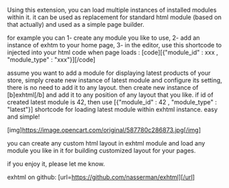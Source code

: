 Using this extension, you can load multiple instances of installed modules within it. it can be used as replacement for standard html module (based on that actually) and used as a simple page builder.

for example you can
1- create any module you like to use, 
2- add an instance of exhtm to your home page,
3- in the editor, use this shortcode to injected into your html code when page loads :
[code][{"module_id" : xxx , "module_type" : "xxx"}][/code]

assume you want to add a module for displaying latest products of your store, simply create new instance of latest module and configure its setting, there is no need to add it to any layout. 
then create new instance of [b]exhtml[/b] and add it to any position of any layout that you like. if id of created latest module is 42, then use [{"module_id" : 42 , "module_type" : "latest"}] shortcode for loading latest module within exhtml instance.
easy and simple!

[img]https://image.opencart.com/original/587780c286873.jpg[/img]

you can create any custom html layout in exhtml module and load any module you like in it for building customized layout for your pages.

if you enjoy it, please let me know.

exhtml on github:
[url=https://github.com/nasserman/exhtml][/url]
